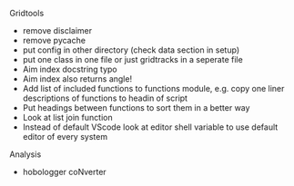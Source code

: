 Gridtools
- remove disclaimer
- remove pycache
- put config in other directory (check data section in setup)
- put one class in one file or just gridtracks in a seperate file
- Aim index docstring typo
- Aim index also returns angle!
- Add list of included functions to functions module, e.g. copy one liner descriptions of functions to headin of script
- Put headings between functions to sort them in a better way
- Look at list join function
- Instead of default VScode look at editor shell variable to use default editor of every system

Analysis
- hobologger coNverter

